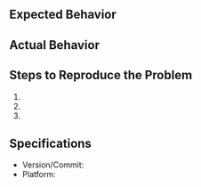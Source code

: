## Expected Behavior


## Actual Behavior


## Steps to Reproduce the Problem

  1.
  2.
  3.

## Specifications

  - Version/Commit:
  - Platform:
